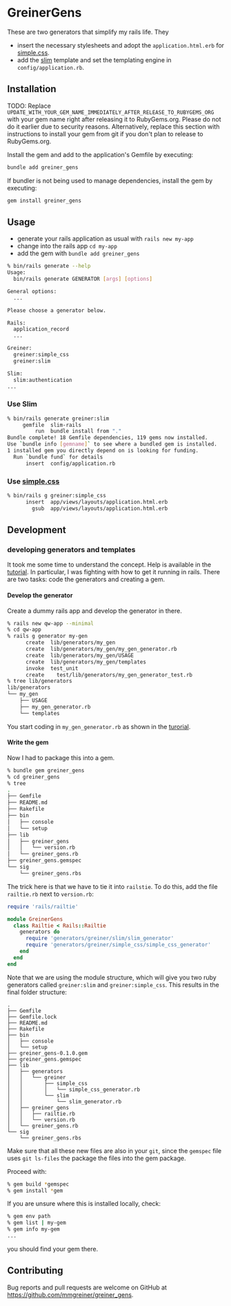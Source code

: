 # GreinerGens

These are two generators that simplify my rails life. They
- insert the necessary stylesheets and adopt the `application.html.erb` for [simple.css].
- add the [slim][slim-rails] template and set the templating engine in `config/application.rb`.



## Installation

TODO: Replace `UPDATE_WITH_YOUR_GEM_NAME_IMMEDIATELY_AFTER_RELEASE_TO_RUBYGEMS_ORG` with your gem name right after releasing it to RubyGems.org. Please do not do it earlier due to security reasons. Alternatively, replace this section with instructions to install your gem from git if you don't plan to release to RubyGems.org.

Install the gem and add to the application's Gemfile by executing:

```bash
bundle add greiner_gens
```

If bundler is not being used to manage dependencies, install the gem by executing:

```bash
gem install greiner_gens
```

## Usage

- generate your rails application as usual with `rails new my-app`
- change into the rails app `cd my-app`
- add the gem with `bundle add greiner_gens`

~~~bash
% bin/rails generate --help
Usage:
  bin/rails generate GENERATOR [args] [options]

General options:
  ...

Please choose a generator below.

Rails:
  application_record
  ...

Greiner:
  greiner:simple_css
  greiner:slim

Slim:
  slim:authentication
...
~~~

### Use Slim

~~~bash
% bin/rails generate greiner:slim
     gemfile  slim-rails
         run  bundle install from "."
Bundle complete! 18 Gemfile dependencies, 119 gems now installed.
Use `bundle info [gemname]` to see where a bundled gem is installed.
1 installed gem you directly depend on is looking for funding.
  Run `bundle fund` for details
      insert  config/application.rb
~~~

### Use [simple.css]

~~~bash
% bin/rails g greiner:simple_css
      insert  app/views/layouts/application.html.erb
        gsub  app/views/layouts/application.html.erb
~~~

## Development

### developing generators and templates

It took me some time to understand the concept. Help is available in the [tutorial](https://guides.rubyonrails.org/generators.html#first-contact). In particular, I was fighting with how to get it running in rails. 
There are two tasks: code the generators and creating a gem.

#### Develop the generator

Create a dummy rails app and develop the generator in there.

~~~bash
% rails new qw-app --minimal
% cd qw-app
% rails g generator my-gen  
      create  lib/generators/my_gen
      create  lib/generators/my_gen/my_gen_generator.rb
      create  lib/generators/my_gen/USAGE
      create  lib/generators/my_gen/templates
      invoke  test_unit
      create    test/lib/generators/my_gen_generator_test.rb
% tree lib/generators
lib/generators
└── my_gen
    ├── USAGE
    ├── my_gen_generator.rb
    └── templates
~~~

You start coding in `my_gen_generator.rb` as shown in the [turorial](https://guides.rubyonrails.org/generators.html#creating-generators-with-generators).

#### Write the gem

Now I had to package this into a gem.

~~~bash
% bundle gem greiner_gens
% cd greiner_gens
% tree 
.
├── Gemfile
├── README.md
├── Rakefile
├── bin
│   ├── console
│   └── setup
├── lib
│   ├── greiner_gens
│   │   └── version.rb
│   └── greiner_gens.rb
├── greiner_gens.gemspec
└── sig
    └── greiner_gens.rbs
~~~

The trick here is that we have to tie it into `railstie`. To do this, add the file `railtie.rb` next to `version.rb`:

~~~ruby
require 'rails/railtie'

module GreinerGens
  class Railtie < Rails::Railtie
    generators do
      require 'generators/greiner/slim/slim_generator'
      require 'generators/greiner/simple_css/simple_css_generator'
    end
  end
end
~~~

Note that we are using the module structure, which will give you two ruby generators called `greiner:slim` and `greiner:simple_css`. This results in the final folder structure:

~~~~
.
├── Gemfile
├── Gemfile.lock
├── README.md
├── Rakefile
├── bin
│   ├── console
│   └── setup
├── greiner_gens-0.1.0.gem
├── greiner_gens.gemspec
├── lib
│   ├── generators
│   │   └── greiner
│   │       ├── simple_css
│   │       │   └── simple_css_generator.rb
│   │       └── slim
│   │           └── slim_generator.rb
│   ├── greiner_gens
│   │   ├── railtie.rb
│   │   └── version.rb
│   └── greiner_gens.rb
└── sig
    └── greiner_gens.rbs
~~~~


Make sure that all these new files are also in your `git`, since the `gemspec` file uses `git ls-files` the package the files into the gem package.

Proceed with:

~~~bash
% gem build *gemspec
% gem install *gem
~~~

If you are unsure where this is installed locally, check:

~~~bash
% gem env path
% gem list | my-gem
% gem info my-gem
...
~~~

you should find your gem there.

## Contributing

Bug reports and pull requests are welcome on GitHub at https://github.com/mmgreiner/greiner_gens.


[simple.css]: https://simplecss.org/
[slim-rails]: https://github.com/slim-template/slim-rails/tree/master

